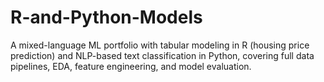 # R-and-Python-Models
A mixed-language ML portfolio with tabular modeling in R (housing price prediction) and NLP-based text classification in Python, covering full data pipelines, EDA, feature engineering, and model evaluation.
